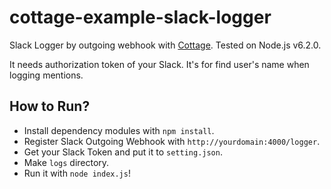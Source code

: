 # cottage-example-slack-logger

Slack Logger by outgoing webhook with [Cottage](http://github.com/therne/cottage). Tested on Node.js v6.2.0.

It needs authorization token of your Slack. It's for find user's name when logging mentions.

## How to Run?

 - Install dependency modules with `npm install`.
 - Register Slack Outgoing Webhook with `http://yourdomain:4000/logger`.
 - Get your Slack Token and put it to `setting.json`.
 - Make `logs` directory.
 - Run it with `node index.js`!